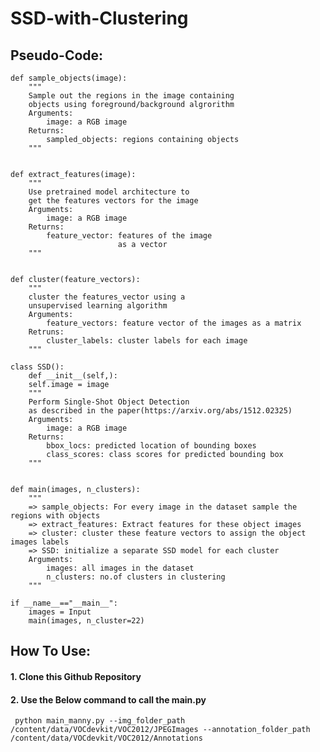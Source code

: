 # SSD-with-Clustering

## Pseudo-Code:
```
def sample_objects(image):
    """
    Sample out the regions in the image containing 
    objects using foreground/background algrorithm
    Arguments:
        image: a RGB image
    Returns:
        sampled_objects: regions containing objects
    """


def extract_features(image):
    """
    Use pretrained model architecture to 
    get the features vectors for the image
    Arguments:
        image: a RGB image
    Returns:
        feature_vector: features of the image 
                        as a vector
    """


def cluster(feature_vectors):
    """
    cluster the features_vector using a
    unsupervised learning algorithm
    Arguments:
        feature_vectors: feature vector of the images as a matrix
    Retruns:
        cluster_labels: cluster labels for each image
    """

class SSD():
    def __init__(self,):
    self.image = image
    """
    Perform Single-Shot Object Detection
    as described in the paper(https://arxiv.org/abs/1512.02325)
    Arguments:
        image: a RGB image
    Returns:
        bbox_locs: predicted location of bounding boxes
        class_scores: class scores for predicted bounding box
    """


def main(images, n_clusters):
    """
    => sample_objects: For every image in the dataset sample the regions with objects
    => extract_features: Extract features for these object images
    => cluster: cluster these feature vectors to assign the object images labels
    => SSD: initialize a separate SSD model for each cluster
    Arguments:
        images: all images in the dataset 
        n_clusters: no.of clusters in clustering
    """

if __name__=="__main__":
    images = Input
    main(images, n_cluster=22)
```

## How To Use:

#### 1. Clone this Github Repository

#### 2. Use the Below command to call the main.py 

` python main_manny.py --img_folder_path /content/data/VOCdevkit/VOC2012/JPEGImages --annotation_folder_path /content/data/VOCdevkit/VOC2012/Annotations` 

